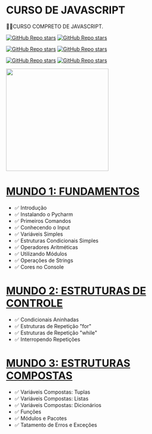 # CURSO DE JAVASCRIPT
👨‍⚖️CURSO COMPRETO DE JAVASCRIPT.

[![GitHub Repo stars](https://img.shields.io/badge/MEU%20PERFIL-GITHUB-03A9F4?logo=github)](https://github.com/VILHALVA)
[![GitHub Repo stars](https://img.shields.io/badge/ENTRE%20EM%20CONTATO-TELEGRAM-03A9F4?logo=telegram)](https://t.me/VILHALVA20_BOT) <br>

[![GitHub Repo stars](https://img.shields.io/badge/GRUPO%20CODERS-TELEGRAM-03A9F4?logo=telegram)](https://t.me/CODIGOGP)
[![GitHub Repo stars](https://img.shields.io/badge/CANAL%20CODERS-TELEGRAM-03A9F4?logo=telegram)](https://t.me/CODIGOCN) <br>

[![GitHub Repo stars](https://img.shields.io/badge/CURSO%20EM%20VIDEO-YOUTUBE-03A9F4?logo=youtube)](https://www.youtube.com/@CursoemVideo) 
[![GitHub Repo stars](https://img.shields.io/badge/CURSO%20EM%20VIDEO-GITHUB-03A9F4?logo=github)](https://github.com/cursoemvideo)
<br>

<img src="https://upload.wikimedia.org/wikipedia/commons/thumb/9/99/Unofficial_JavaScript_logo_2.svg/1200px-Unofficial_JavaScript_logo_2.svg.png" align="center" width="280"> <br>

# [MUNDO 1: FUNDAMENTOS](https://www.youtube.com/watch?v=S9uPNppGsGo&list=PLHz_AreHm4dlKP6QQCekuIPky1CiwmdI6)
* ✅ Introdução
* ✅ Instalando o Pycharm
* ✅ Primeiros Comandos
* ✅ Conhecendo o Input
* ✅ Variáveis Simples
* ✅ Estruturas Condicionais Simples
* ✅ Operadores Aritméticas
* ✅ Utilizando Módulos
* ✅ Operações de Strings
* ✅ Cores no Console

# [MUNDO 2: ESTRUTURAS DE CONTROLE](https://www.youtube.com/watch?v=nJkVHusJp6E&list=PLHz_AreHm4dk_nZHmxxf_J0WRAqy5Czye)
* ✅ Condicionais Aninhadas
* ✅ Estruturas de Repetição "for"
* ✅ Estruturas de Repetição "while"
* ✅ Interropendo Repetições

# [MUNDO 3: ESTRUTURAS COMPOSTAS](https://www.youtube.com/playlist?list=PLHz_AreHm4dksnH2jVTIVNviIMBVYyFnH)
* ✅ Variáveis Compostas: Tuplas
* ✅ Variáveis Compostas: Listas
* ✅ Variáveis Compostas: Dicionários
* ✅ Funções
* ✅ Módulos e Pacotes
* ✅ Tatamento de Erros e Exceções

